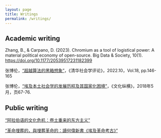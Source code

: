 ```yaml
---
layout: page
title: Writings
permalink: /writings/
---
```


## Academic writing

Zhang, B., & Carpano, D. (2023). Chromium as a tool of logistical power: A material political economy of open-source. Big Data & Society, 10(1). https://doi.org/10.1177/20539517231182399

张博伦，[“超越算法的黑箱想象”](https://kns.cnki.net/kcms2/article/abstract?v=Wz7QSVtT7FYJl0QXy3weze8IXlG2Axg-Yy076WMtuZMtSz0ZApEphmFh0OI8iLgwfQs0V-cszGb3H37KIufSeDpAqLZMRq_Ep5KpbWAgcUChwoOFDveURg==&uniplatform=NZKPT&language=gb)，《清华社会学评论》，2022.10，Vol.18, pp.146-165

张博伦，[“埃及本土社会学的发展历程及其国家化困境”](http://www.nssd.cn/articles/article_detail.aspx?id=676513696)，《文化纵横》，2018年5月，页67-76.

## Public writing

[“阿拉伯语的文化危机：卷土重来的东方主义”](https://www.thepaper.cn/newsDetail_forward_2133541)

[“革命埋葬的，與埋葬革命的：讀何偉新書《埃及革命考古》”](https://theinitium.com/article/20190706-book-peter-hessler/)